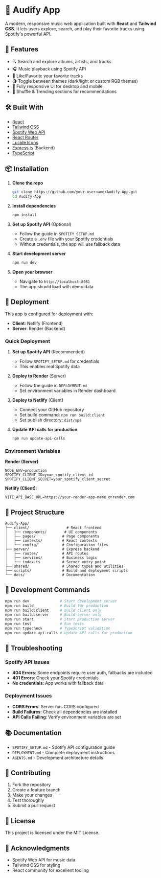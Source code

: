# 🎵 Audify App

A modern, responsive music web application built with **React** and **Tailwind CSS**. It lets users explore, search, and play their favorite tracks using Spotify's powerful API.

## 🚀 Features

- 🔍 Search and explore albums, artists, and tracks
- 🎧 Music playback using Spotify API
- 💚 Like/Favorite your favorite tracks
- 🌗 Toggle between themes (dark/light or custom RGB themes)
- 📱 Fully responsive UI for desktop and mobile
- 🔀 Shuffle & Trending sections for recommendations

## 🛠️ Built With

- [React](https://reactjs.org/)
- [Tailwind CSS](https://tailwindcss.com/)
- [Spotify Web API](https://developer.spotify.com/documentation/web-api/)
- [React Router](https://reactrouter.com/)
- [Lucide Icons](https://lucide.dev/)
- [Express.js](https://expressjs.com/) (Backend)
- [TypeScript](https://www.typescriptlang.org/)

## 📦 Installation

1. **Clone the repo**
   ```bash
   git clone https://github.com/your-username/Audify-App.git
   cd Audify-App
   ```

2. **Install dependencies**
   ```bash
   npm install
   ```

3. **Set up Spotify API** (Optional)
   - Follow the guide in `SPOTIFY_SETUP.md`
   - Create a `.env` file with your Spotify credentials
   - Without credentials, the app will use fallback data

4. **Start development server**
   ```bash
   npm run dev
   ```

5. **Open your browser**
   - Navigate to `http://localhost:8081`
   - The app should load with demo data

## 🚀 Deployment

This app is configured for deployment with:
- **Client**: Netlify (Frontend)
- **Server**: Render (Backend)

### Quick Deployment

1. **Set up Spotify API** (Recommended)
   - Follow `SPOTIFY_SETUP.md` for credentials
   - This enables real Spotify data

2. **Deploy to Render** (Server)
   - Follow the guide in `DEPLOYMENT.md`
   - Set environment variables in Render dashboard

3. **Deploy to Netlify** (Client)
   - Connect your GitHub repository
   - Set build command: `npm run build:client`
   - Set publish directory: `dist/spa`

4. **Update API calls for production**
   ```bash
   npm run update-api-calls
   ```

### Environment Variables

**Render (Server)**:
```
NODE_ENV=production
SPOTIFY_CLIENT_ID=your_spotify_client_id
SPOTIFY_CLIENT_SECRET=your_spotify_client_secret
```

**Netlify (Client)**:
```
VITE_API_BASE_URL=https://your-render-app-name.onrender.com
```

## 📁 Project Structure

```
Audify-App/
├── client/                 # React frontend
│   ├── components/        # UI components
│   ├── pages/            # Page components
│   ├── contexts/         # React contexts
│   └── config/           # Configuration files
├── server/               # Express backend
│   ├── routes/           # API routes
│   ├── services/         # Business logic
│   └── index.ts          # Server entry point
├── shared/               # Shared types and utilities
├── scripts/              # Build and deployment scripts
└── docs/                 # Documentation
```

## 🔧 Development Commands

```bash
npm run dev              # Start development server
npm run build            # Build for production
npm run build:client     # Build client only
npm run build:server     # Build server only
npm run start            # Start production server
npm run test             # Run tests
npm run typecheck        # TypeScript validation
npm run update-api-calls # Update API calls for production
```

## 🐛 Troubleshooting

### Spotify API Issues
- **404 Errors**: Some endpoints require user auth, fallbacks are included
- **401 Errors**: Check your Spotify credentials
- **No credentials**: App works with fallback data

### Deployment Issues
- **CORS Errors**: Server has CORS configured
- **Build Failures**: Check all dependencies are installed
- **API Calls Failing**: Verify environment variables are set

## 📚 Documentation

- `SPOTIFY_SETUP.md` - Spotify API configuration guide
- `DEPLOYMENT.md` - Complete deployment instructions
- `AGENTS.md` - Development architecture details

## 🤝 Contributing

1. Fork the repository
2. Create a feature branch
3. Make your changes
4. Test thoroughly
5. Submit a pull request

## 📄 License

This project is licensed under the MIT License.

## 🙏 Acknowledgments

- Spotify Web API for music data
- Tailwind CSS for styling
- React community for excellent tooling
